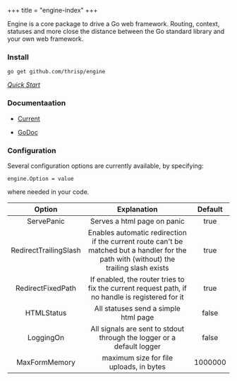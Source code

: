 +++
title = "engine-index"
+++

Engine is a core package to drive a Go web framework. Routing, context, statuses
and more close the distance between the Go standard library and your own web
framework. 


### Install

    go get github.com/thrisp/engine

[*Quick Start*](/engine/quick)


### Documentaation

- [Current](/engine/documentation)

- [GoDoc](https://godoc.org/github.com/thrisp/engine)


### Configuration

Several configuration options are currently available, by specifying:


    engine.Option = value 


where needed in your code.

| Option | Explanation | Default |
| :---: | :---: | :---: |
| ServePanic | Serves a html page on panic | true |
| RedirectTrailingSlash | Enables automatic redirection if the current route can't be matched but a handler for the path with (without) the trailing slash exists | true |
| RedirectFixedPath | If enabled, the router tries to fix the current request path, if no handle is registered for it | true |
| HTMLStatus | All statuses send a simple html page | false |
| LoggingOn | All signals are sent to stdout through the logger or a default logger | false |
| MaxFormMemory | maximum size for file uploads, in bytes | 1000000 |
